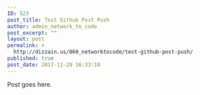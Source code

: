 ```yaml
---
ID: 523
post_title: Test Github Post Push
author: admin_network_to_code
post_excerpt: ""
layout: post
permalink: >
  http://dizzain.us/860_networktocode/test-github-post-push/
published: true
post_date: 2017-11-29 16:33:18
---
```

Post goes here.